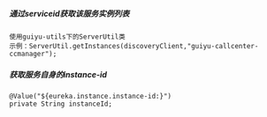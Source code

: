 #####  通过serviceid获取该服务实例列表
    使用guiyu-utils下的ServerUtil类
    示例：ServerUtil.getInstances(discoveryClient,"guiyu-callcenter-ccmanager");

#####  获取服务自身的instance-id
    @Value("${eureka.instance.instance-id:}")  
    private String instanceId;